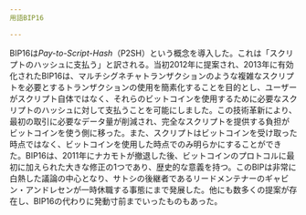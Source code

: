 ```yaml
---
用語BIP16

---
```

BIP16は*Pay-to-Script-Hash*（P2SH）という概念を導入した。これは「スクリプトのハッシュに支払う」と訳される。当初2012年に提案され、2013年に有効化されたBIP16は、マルチシグネチャトランザクションのような複雑なスクリプトを必要とするトランザクションの使用を簡素化することを目的とし、ユーザーがスクリプト自体ではなく、それらのビットコインを使用するために必要なスクリプトのハッシュに対して支払うことを可能にしました。この技術革新により、最初の取引に必要なデータ量が削減され、完全なスクリプトを提供する負担がビットコインを使う側に移った。また、スクリプトはビットコインを受け取った時点ではなく、ビットコインを使用した時点でのみ明らかにすることができた。BIP16は、2011年にナカモトが撤退した後、ビットコインのプロトコルに最初に加えられた大きな修正の1つであり、歴史的な意義を持つ。このBIPは非常に白熱した議論の中心となり、サトシの後継者であるリードメンテナーのギャビン・アンドレセンが一時休職する事態にまで発展した。他にも数多くの提案が存在し、BIP16の代わりに発動寸前までいったものもあった。